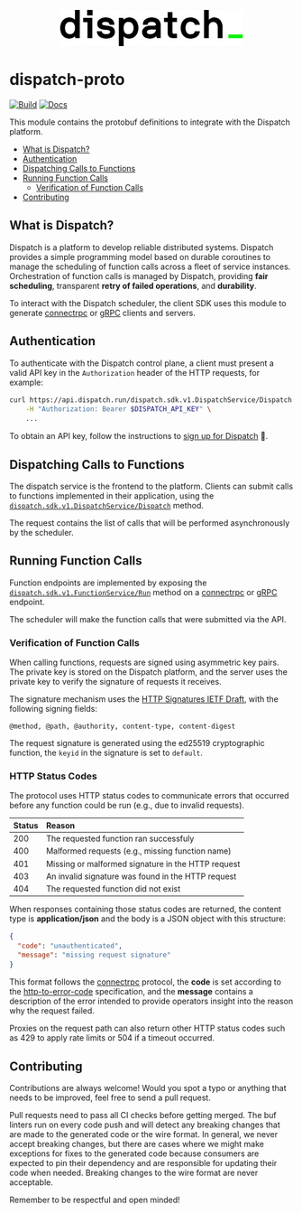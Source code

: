 <p align="center">
<img src="https://github.com/dispatchrun/.github/blob/main/profile/dispatch_logo_light.png?raw=true" height="64"/>
</p>

# dispatch-proto

[![Build](https://github.com/dispatchrun/dispatch-proto/actions/workflows/buf.yml/badge.svg)](https://github.com/dispatchrun/dispatch-proto/actions/workflows/buf.yml)
[![Docs](https://img.shields.io/badge/API-reference-lightblue.svg)](https://buf.build/stealthrocket/dispatch-proto/docs/main:dispatch.sdk.v1)

This module contains the protobuf definitions to integrate with the Dispatch
platform.

[connectrpc]:      https://connectrpc.com/
[grpc]:            https://grpc.io/
[http-signatures]: https://datatracker.ietf.org/doc/draft-ietf-httpbis-message-signatures/19/
[signup]:          https://docs.dispatch.run/stateful-functions/getting-started
[rpc-dispatch]:    https://buf.build/stealthrocket/dispatch-proto/docs/main:dispatch.sdk.v1#dispatch.sdk.v1.DispatchService.Dispatch
[rpc-function]:    https://buf.build/stealthrocket/dispatch-proto/docs/main:dispatch.sdk.v1#dispatch.sdk.v1.FunctionService.Run

- [What is Dispatch?](#what-is-dispatch)
- [Authentication](#authentication)
- [Dispatching Calls to Functions](#dispatching-calls-to-functions)
- [Running Function Calls](#running-function-calls)
  - [Verification of Function Calls](#verification-of-function-calls)
- [Contributing](#contributing)

## What is Dispatch?

Dispatch is a platform to develop reliable distributed systems. Dispatch
provides a simple programming model based on durable coroutines to manage the
scheduling of function calls across a fleet of service instances. Orchestration
of function calls is managed by Dispatch, providing **fair scheduling**,
transparent **retry of failed operations**, and **durability**.

To interact with the Dispatch scheduler, the client SDK uses this module to
generate [connectrpc][connectrpc] or [gRPC][grpc] clients and servers.

## Authentication

To authenticate with the Dispatch control plane, a client must present a valid
API key in the `Authorization` header of the HTTP requests, for example:

```sh
curl https://api.dispatch.run/dispatch.sdk.v1.DispatchService/Dispatch \
    -H "Authorization: Bearer $DISPATCH_API_KEY" \
    ...
```

To obtain an API key, follow the instructions to [sign up for Dispatch][signup] 🚀.

## Dispatching Calls to Functions

The dispatch service is the frontend to the platform. Clients can submit calls
to functions implemented in their application, using the
[`dispatch.sdk.v1.DispatchService/Dispatch`][rpc-dispatch] method.

The request contains the list of calls that will be performed asynchronously by
the scheduler.

## Running Function Calls

Function endpoints are implemented by exposing the
[`dispatch.sdk.v1.FunctionService/Run`][rpc-function]
method on a [connectrpc][connectrpc] or [gRPC][grpc] endpoint.

The scheduler will make the function calls that were submitted via the API.

### Verification of Function Calls

When calling functions, requests are signed using asymmetric key pairs. The private
key is stored on the Dispatch platform, and the server uses the private key to
verify the signature of requests it receives.

The signature mechanism uses the [HTTP Signatures IETF Draft][http-signatures],
with the following signing fields:

    @method, @path, @authority, content-type, content-digest

The request signature is generated using the ed25519 cryptographic function,
the `keyid` in the signature is set to `default`.

### HTTP Status Codes

The protocol uses HTTP status codes to communicate errors that occurred before
any function could be run (e.g., due to invalid requests).

| Status | Reason                                             |
| :----- | :------------------------------------------------- |
| 200    | The requested function ran successfuly             |
| 400    | Malformed requests (e.g., missing function name)   |
| 401    | Missing or malformed signature in the HTTP request |
| 403    | An invalid signature was found in the HTTP request |
| 404    | The requested function did not exist               |

When responses containing those status codes are returned, the content type is
**application/json** and the body is a JSON object with this structure:
```json
{
  "code": "unauthenticated",
  "message": "missing request signature"
}
```

This format follows the [connectrpc][connectrpc] protocol, the **code** is set
according to the [http-to-error-code](https://connectrpc.com/docs/protocol/#http-to-error-code)
specification, and the **message** contains a description of the error intended
to provide operators insight into the reason why the request failed.

Proxies on the request path can also return other HTTP status codes such as
429 to apply rate limits or 504 if a timeout occurred.

## Contributing

Contributions are always welcome! Would you spot a typo or anything that needs
to be improved, feel free to send a pull request.

Pull requests need to pass all CI checks before getting merged. The buf linters
run on every code push and will detect any breaking changes that are made to the
generated code or the wire format. In general, we never accept breaking changes,
but there are cases where we might make exceptions for fixes to the generated
code because consumers are expected to pin their dependency and are responsible
for updating their code when needed. Breaking changes to the wire format are
never acceptable.

Remember to be respectful and open minded!
